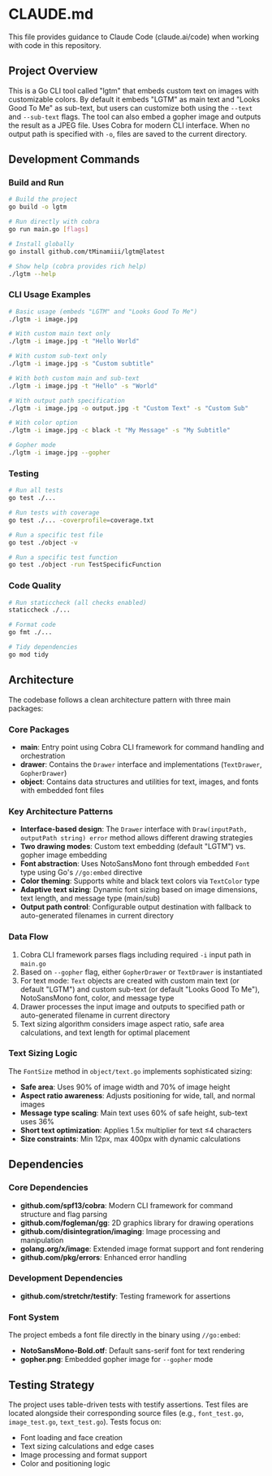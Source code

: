 # CLAUDE.md

This file provides guidance to Claude Code (claude.ai/code) when working with code in this repository.

## Project Overview

This is a Go CLI tool called "lgtm" that embeds custom text on images with customizable colors. By default it embeds "LGTM" as main text and "Looks Good To Me" as sub-text, but users can customize both using the `--text` and `--sub-text` flags. The tool can also embed a gopher image and outputs the result as a JPEG file. Uses Cobra for modern CLI interface. When no output path is specified with `-o`, files are saved to the current directory.

## Development Commands

### Build and Run
```bash
# Build the project
go build -o lgtm

# Run directly with cobra
go run main.go [flags]

# Install globally
go install github.com/tMinamiii/lgtm@latest

# Show help (cobra provides rich help)
./lgtm --help
```

### CLI Usage Examples
```bash
# Basic usage (embeds "LGTM" and "Looks Good To Me")
./lgtm -i image.jpg

# With custom main text only
./lgtm -i image.jpg -t "Hello World"

# With custom sub-text only
./lgtm -i image.jpg -s "Custom subtitle"

# With both custom main and sub-text
./lgtm -i image.jpg -t "Hello" -s "World"

# With output path specification
./lgtm -i image.jpg -o output.jpg -t "Custom Text" -s "Custom Sub"

# With color option
./lgtm -i image.jpg -c black -t "My Message" -s "My Subtitle"

# Gopher mode
./lgtm -i image.jpg --gopher
```

### Testing
```bash
# Run all tests
go test ./...

# Run tests with coverage
go test ./... -coverprofile=coverage.txt

# Run a specific test file
go test ./object -v

# Run a specific test function
go test ./object -run TestSpecificFunction
```

### Code Quality
```bash
# Run staticcheck (all checks enabled)
staticcheck ./...

# Format code
go fmt ./...

# Tidy dependencies
go mod tidy
```

## Architecture

The codebase follows a clean architecture pattern with three main packages:

### Core Packages
- **main**: Entry point using Cobra CLI framework for command handling and orchestration
- **drawer**: Contains the `Drawer` interface and implementations (`TextDrawer`, `GopherDrawer`)
- **object**: Contains data structures and utilities for text, images, and fonts with embedded font files

### Key Architecture Patterns
- **Interface-based design**: The `Drawer` interface with `Draw(inputPath, outputPath string) error` method allows different drawing strategies
- **Two drawing modes**: Custom text embedding (default "LGTM") vs. gopher image embedding
- **Font abstraction**: Uses NotoSansMono font through embedded `Font` type using Go's `//go:embed` directive
- **Color theming**: Supports white and black text colors via `TextColor` type
- **Adaptive text sizing**: Dynamic font sizing based on image dimensions, text length, and message type (main/sub)
- **Output path control**: Configurable output destination with fallback to auto-generated filenames in current directory

### Data Flow
1. Cobra CLI framework parses flags including required `-i` input path in `main.go`
2. Based on `--gopher` flag, either `GopherDrawer` or `TextDrawer` is instantiated
3. For text mode: `Text` objects are created with custom main text (or default "LGTM") and custom sub-text (or default "Looks Good To Me"), NotoSansMono font, color, and message type
4. Drawer processes the input image and outputs to specified path or auto-generated filename in current directory
5. Text sizing algorithm considers image aspect ratio, safe area calculations, and text length for optimal placement

### Text Sizing Logic
The `FontSize` method in `object/text.go` implements sophisticated sizing:
- **Safe area**: Uses 90% of image width and 70% of image height
- **Aspect ratio awareness**: Adjusts positioning for wide, tall, and normal images
- **Message type scaling**: Main text uses 60% of safe height, sub-text uses 36%
- **Short text optimization**: Applies 1.5x multiplier for text ≤4 characters
- **Size constraints**: Min 12px, max 400px with dynamic calculations

## Dependencies

### Core Dependencies
- **github.com/spf13/cobra**: Modern CLI framework for command structure and flag parsing
- **github.com/fogleman/gg**: 2D graphics library for drawing operations
- **github.com/disintegration/imaging**: Image processing and manipulation
- **golang.org/x/image**: Extended image format support and font rendering
- **github.com/pkg/errors**: Enhanced error handling

### Development Dependencies
- **github.com/stretchr/testify**: Testing framework for assertions

### Font System
The project embeds a font file directly in the binary using `//go:embed`:
- **NotoSansMono-Bold.otf**: Default sans-serif font for text rendering
- **gopher.png**: Embedded gopher image for `--gopher` mode

## Testing Strategy

The project uses table-driven tests with testify assertions. Test files are located alongside their corresponding source files (e.g., `font_test.go`, `image_test.go`, `text_test.go`). Tests focus on:
- Font loading and face creation
- Text sizing calculations and edge cases
- Image processing and format support
- Color and positioning logic